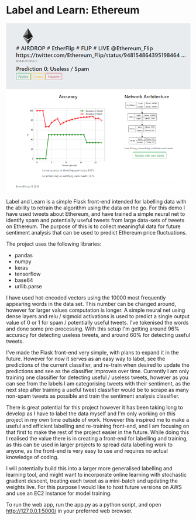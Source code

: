 # Label and Learn: Ethereum

![Screen-shot](screen-shot.png)

Label and Learn is a simple Flask front-end intended for labelling data with the ability to retrain the algorithm using the data on the go. For this demo I have used tweets
about Ethereum, and have trained a simple neural net to identify spam and potentially useful tweets from large data-sets of tweets on Ethereum. The purpose of this is to collect
meaningful data for future sentiment analysis that can be used to predict Ethereum price fluctuations.

The project uses the following libraries:
- pandas
- numpy
- keras
- tensorflow
- base64
- urllib.parse

I have used hot-encoded vectors using the 10000 most frequently appearing words in the data set. This number can be changed around, however for larger values computation is longer. 
A simple neural net using dense layers and relu / sigmoid activations is used to predict a single output value of 0 or 1 for spam / potentially useful tweets. 
I've tokenised the words and done some pre-processing. With this setup I'm getting around 96% accuracy for detecting useless tweets, and around 60% for detecting useful tweets.

I've made the Flask front-end very simple, with plans to expand it in the future. However for now it serves as an easy way to label, see the predictions of the
current classifier, and re-train when desired to update the predictions and see as the classifier improves over time. Currently I am only training one classifier
for detecting useful / useless tweets, however as you can see from the labels I am categorising tweets with their sentiment, as the next step after training a 
useful tweet classifier would be to scrape as many non-spam tweets as possible and train the sentiment analysis classifier.

There is great potential for this project however it has been taking long to develop as I have to label the data myself and I'm only working on this project
in my own time outside of work. However this inspired me to make a useful and efficient labelling and re-training front-end, and I am focusing on that first to 
make the rest of the project easier in the future. While doing this I realised the value there is in creating a front-end for labelling and training, as this can
be used in larger projects to spread data labelling work to anyone, as the front-end is very easy to use and requires no actual knowledge of coding.

I will potentially build this into a larger more generalised labelling and learning tool, and might want to incorporate online learning with stochastic gradient descent,
treating each tweet as a mini-batch and updating the weights live. For this purpose I would like to host future versions on AWS and use an EC2 instance for model training.

To run the web app, run the app.py as a python script, and open http://127.0.0.1:5000/ in your preferred web browser.

